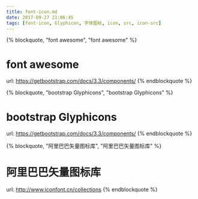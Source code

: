 ```yaml
---
title: font-icon.md
date: 2017-09-27 21:06:45
tags: [font-icon, Glyphicon, 字体图标, icon, src, icon-src]
---
```

{% blockquote, "font awesome", "font awesome" %}
# font awesome
url: https://getbootstrap.com/docs/3.3/components/
{% endblockquote %}

{% blockquote,  "bootstrap Glyphicons", "bootstrap Glyphicons" %}
# bootstrap Glyphicons
url: https://getbootstrap.com/docs/3.3/components/
{% endblockquote %}

{% blockquote, "阿里巴巴矢量图标库", "阿里巴巴矢量图标库" %}
# 阿里巴巴矢量图标库
url: http://www.iconfont.cn/collections
{% endblockquote %}
